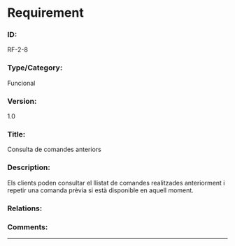 # Requirement
### ID: 

RF-2-8
### Type/Category: 

Funcional
### Version: 

1.0
### Title: 

Consulta de comandes anteriors
### Description: 

Els clients poden consultar el llistat de comandes realitzades anteriorment i repetir una comanda prèvia si està disponible en aquell moment.
### Relations:  

### Comments:  

---